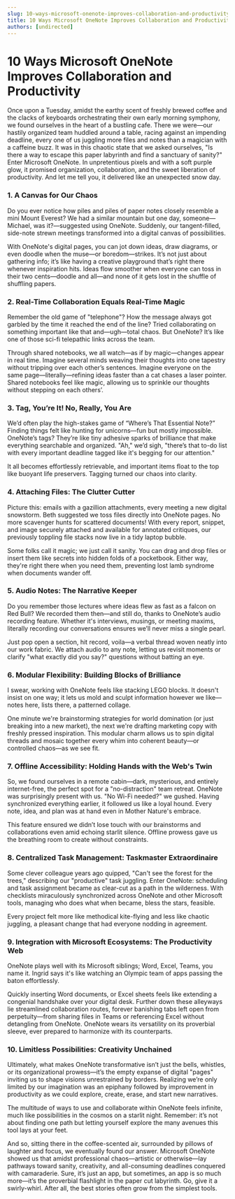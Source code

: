 ```yaml
---
slug: 10-ways-microsoft-onenote-improves-collaboration-and-productivity
title: 10 Ways Microsoft OneNote Improves Collaboration and Productivity
authors: [undirected]
---
```



# 10 Ways Microsoft OneNote Improves Collaboration and Productivity

Once upon a Tuesday, amidst the earthy scent of freshly brewed coffee and the clacks of keyboards orchestrating their own early morning symphony, we found ourselves in the heart of a bustling cafe. There we were—our hastily organized team huddled around a table, racing against an impending deadline, every one of us juggling more files and notes than a magician with a caffeine buzz. It was in this chaotic state that we asked ourselves, "Is there a way to escape this paper labyrinth and find a sanctuary of sanity?" Enter Microsoft OneNote. In unpretentious pixels and with a soft purple glow, it promised organization, collaboration, and the sweet liberation of productivity. And let me tell you, it delivered like an unexpected snow day.

### 1. **A Canvas for Our Chaos**

Do you ever notice how piles and piles of paper notes closely resemble a mini Mount Everest? We had a similar mountain but one day, someone—Michael, was it?—suggested using OneNote. Suddenly, our tangent-filled, side-note strewn meetings transformed into a digital canvas of possibilities.

With OneNote's digital pages, you can jot down ideas, draw diagrams, or even doodle when the muse—or boredom—strikes. It’s not just about gathering info; it’s like having a creative playground that’s right there whenever inspiration hits. Ideas flow smoother when everyone can toss in their two cents—doodle and all—and none of it gets lost in the shuffle of shuffling papers.

### 2. **Real-Time Collaboration Equals Real-Time Magic**

Remember the old game of "telephone"? How the message always got garbled by the time it reached the end of the line? Tried collaborating on something important like that and—ugh—total chaos. But OneNote? It’s like one of those sci-fi telepathic links across the team.

Through shared notebooks, we all watch—as if by magic—changes appear in real time. Imagine several minds weaving their thoughts into one tapestry without tripping over each other’s sentences. Imagine everyone on the same page—literally—refining ideas faster than a cat chases a laser pointer. Shared notebooks feel like magic, allowing us to sprinkle our thoughts without stepping on each others’.

### 3. **Tag, You’re It! No, Really, You Are**

We’d often play the high-stakes game of “Where’s That Essential Note?” Finding things felt like hunting for unicorns—fun but mostly impossible. OneNote’s tags? They’re like tiny adhesive sparks of brilliance that make everything searchable and organized. "Ah," we’d sigh, "there’s that to-do list with every important deadline tagged like it's begging for our attention."

It all becomes effortlessly retrievable, and important items float to the top like buoyant life preservers. Tagging turned our chaos into clarity.

### 4. **Attaching Files: The Clutter Cutter**

Picture this: emails with a gazillion attachments, every meeting a new digital snowstorm. Beth suggested we toss files directly into OneNote pages. No more scavenger hunts for scattered documents! With every report, snippet, and image securely attached and available for annotated critiques, our previously toppling file stacks now live in a tidy laptop bubble.

Some folks call it magic; we just call it sanity. You can drag and drop files or insert them like secrets into hidden folds of a pocketbook. Either way, they're right there when you need them, preventing lost lamb syndrome when documents wander off.

### 5. **Audio Notes: The Narrative Keeper**

Do you remember those lectures where ideas flew as fast as a falcon on Red Bull? We recorded them then—and still do, thanks to OneNote’s audio recording feature. Whether it's interviews, musings, or meeting maxims, literally recording our conversations ensures we’ll never miss a single pearl.

Just pop open a section, hit record, voila—a verbal thread woven neatly into our work fabric. We attach audio to any note, letting us revisit moments or clarify "what exactly did you say?" questions without batting an eye.

### 6. **Modular Flexibility: Building Blocks of Brilliance**

I swear, working with OneNote feels like stacking LEGO blocks. It doesn't insist on one way; it lets us mold and sculpt information however we like—notes here, lists there, a patterned collage.

One minute we're brainstorming strategies for world domination (or just breaking into a new market), the next we're drafting marketing copy with freshly pressed inspiration. This modular charm allows us to spin digital threads and mosaic together every whim into coherent beauty—or controlled chaos—as we see fit.

### 7. **Offline Accessibility: Holding Hands with the Web's Twin**

So, we found ourselves in a remote cabin—dark, mysterious, and entirely internet-free, the perfect spot for a "no-distraction" team retreat. OneNote was surprisingly present with us. "No Wi-Fi needed?" we gushed. Having synchronized everything earlier, it followed us like a loyal hound. Every note, idea, and plan was at hand even in Mother Nature's embrace.

This feature ensured we didn’t lose touch with our brainstorms and collaborations even amid echoing starlit silence. Offline prowess gave us the breathing room to create without constraints.

### 8. **Centralized Task Management: Taskmaster Extraordinaire**

Some clever colleague years ago quipped, "Can't see the forest for the trees," describing our "productive" task juggling. Enter OneNote: scheduling and task assignment became as clear-cut as a path in the wilderness. With checklists miraculously synchronized across OneNote and other Microsoft tools, managing who does what when became, bless the stars, feasible.

Every project felt more like methodical kite-flying and less like chaotic juggling, a pleasant change that had everyone nodding in agreement.

### 9. **Integration with Microsoft Ecosystems: The Productivity Web**

OneNote plays well with its Microsoft siblings; Word, Excel, Teams, you name it. Ingrid says it's like watching an Olympic team of apps passing the baton effortlessly.

Quickly inserting Word documents, or Excel sheets feels like extending a congenial handshake over your digital desk. Further down these alleyways lie streamlined collaboration routes, forever banishing tabs left open from perpetuity—from sharing files in Teams or referencing Excel without detangling from OneNote. OneNote wears its versatility on its proverbial sleeve, ever prepared to harmonize with its counterparts.

### 10. **Limitless Possibilities: Creativity Unchained**

Ultimately, what makes OneNote transformative isn’t just the bells, whistles, or its organizational prowess—it’s the empty expanse of digital "pages" inviting us to shape visions unrestrained by borders. Realizing we’re only limited by our imagination was an epiphany followed by improvement in productivity as we could explore, create, erase, and start new narratives.

The multitude of ways to use and collaborate within OneNote feels infinite, much like possibilities in the cosmos on a starlit night. Remember: it’s not about finding one path but letting yourself explore the many avenues this tool lays at your feet.

And so, sitting there in the coffee-scented air, surrounded by pillows of laughter and focus, we eventually found our answer. Microsoft OneNote showed us that amidst professional chaos—artistic or otherwise—lay pathways toward sanity, creativity, and all-consuming deadlines conquered with camaraderie. Sure, it’s just an app, but sometimes, an app is so much more—it’s the proverbial flashlight in the paper cut labyrinth. Go, give it a swirly-whirl. After all, the best stories often grow from the simplest tools.

```